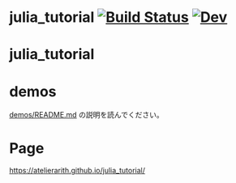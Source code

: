 # julia_tutorial [![Build Status](https://github.com/AtelierArith/julia_tutorial.jl/actions/workflows/CI.yml/badge.svg?branch=main)](https://github.com/AtelierArith/julia_tutorial.jl/actions/workflows/CI.yml?query=branch%3Amain) [![Dev](https://img.shields.io/badge/docs-dev-blue.svg)](https://atelierarith.github.io/julia_tutorial/)
# julia_tutorial

# demos

[demos/README.md](demos/README.md) の説明を読んでください。

# Page

https://atelierarith.github.io/julia_tutorial/